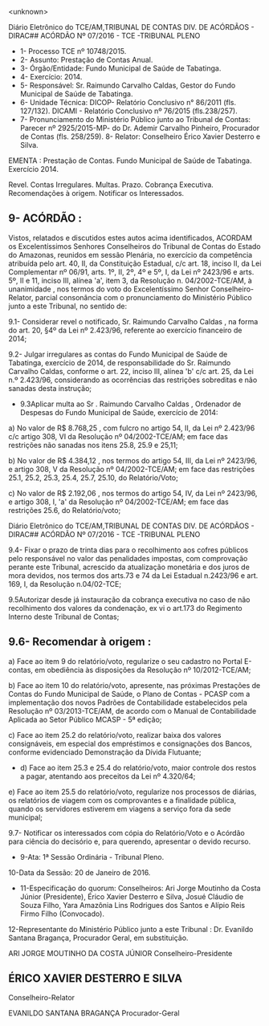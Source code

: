 &lt;unknown&gt;

Diário Eletrônico do TCE/AM,TRIBUNAL DE CONTAS DIV. DE ACÓRDÃOS - DIRAC## ACÓRDÃO Nº 07/2016 - TCE -TRIBUNAL PLENO

- 1- Processo TCE nº 10748/2015.
- 2- Assunto: Prestação de Contas Anual.
- 3- Órgão/Entidade: Fundo Municipal de Saúde de Tabatinga.
- 4- Exercício: 2014.
- 5- Responsável: Sr. Raimundo Carvalho Caldas, Gestor do Fundo Municipal de Saúde de Tabatinga.
- 6- Unidade Técnica: DICOP- Relatório Conclusivo n° 86/2011 (fls. 127/132). DICAMI - Relatório Conclusivo nº 76/2015 (fls.238/257).
- 7-  Pronunciamento  do Ministério Público  junto  ao Tribunal  de Contas: Parecer  nº 2925/2015-MP- do Dr.  Ademir Carvalho Pinheiro, Procurador de Contas (fls. 258/259). 8- Relator: Conselheiro Érico Xavier Desterro e Silva.

EMENTA :  Prestação de Contas.  Fundo Municipal de Saúde de Tabatinga. Exercício 2014.

Revel. Contas Irregulares. Multas. Prazo. Cobrança Executiva.  Recomendações  à  origem.  Notificar  os Interessados.

## 9- ACÓRDÃO :

Vistos, relatados e discutidos estes autos acima identificados, ACORDAM os Excelentíssimos Senhores Conselheiros do Tribunal de Contas do Estado do Amazonas, reunidos em sessão Plenária, no exercício da competência atribuída pelo  art.  40,  II, da Constituição Estadual, c/c art. 18, inciso II, da Lei Complementar nº 06/91,  arts. 1º, II, 2º, 4º e 5º, I, da Lei nº 2423/96 e arts. 5º, II e 11, inciso III, alínea 'a', item 3, da Resolução n. 04/2002-TCE/AM, à  unanimidade , nos  termos  do  voto  do  Excelentíssimo  Senhor Conselheiro-Relator, parcial consonância com o pronunciamento do  Ministério Público junto a este Tribunal, no sentido de:

9.1- Considerar revel o notificado, Sr. Raimundo Carvalho Caldas , na forma do art. 20, §4º da Lei nº 2.423/96, referente ao exercício financeiro de 2014;

9.2- Julgar irregulares as contas do Fundo Municipal de Saúde de Tabatinga, exercício de 2014, de responsabilidade do Sr. Raimundo Carvalho Caldas, conforme o art. 22, inciso III, alínea 'b' c/c art. 25, da Lei n.º 2.423/96, considerando as ocorrências das restrições sobreditas e não sanadas desta instrução;

- 9.3Aplicar multa ao  Sr . Raimundo  Carvalho  Caldas , Ordenador  de Despesas do Fundo Municipal de Saúde, exercício de 2014:

a)  No  valor  de R$  8.768,25 ,  com  fulcro  no  artigo  54,  II,  da  Lei  nº 2.423/96 c/c artigo 308, VI da Resolução nº 04/2002-TCE/AM; em face das restrições não sanadas nos itens 25.8, 25.9 e 25,11;

b)  No  valor  de R$  4.384,12 ,  nos  termos  do  artigo  54,  III,  da  Lei  nº 2423/96, e artigo 308, V da Resolução nº 04/2002-TCE/AM; em face das restrições 25.1, 25.2, 25.3, 25.4, 25.7, 25.10, do Relatório/Voto;

c)  No  valor  de R$  2.192,06 ,  nos  termos  do  artigo  54,  IV,  da  Lei  nº 2423/96, e artigo 308,  I, 'a' da Resolução nº 04/2002-TCE/AM;  em face das restrições 25.6, do Relatório/voto;

Diário Eletrônico do TCE/AM,TRIBUNAL DE CONTAS DIV. DE ACÓRDÃOS - DIRAC## ACÓRDÃO Nº 07/2016 - TCE -TRIBUNAL PLENO

9.4- Fixar o prazo de trinta dias para o recolhimento aos cofres públicos pelo responsável no valor das penalidades impostas, com comprovação perante este Tribunal, acrescido da atualização monetária e dos juros de mora devidos, nos termos dos arts.73 e 74 da Lei Estadual n.2423/96 e art. 169, I, da Resolução n.04/02-TCE;

9.5Autorizar desde já instauração da cobrança executiva no caso de não recolhimento  dos  valores  da  condenação,  ex  vi  o  art.173  do  Regimento  Interno  deste Tribunal de Contas;

## 9.6- Recomendar à origem :

a) Face ao item 9 do relatório/voto, regularize o seu cadastro no Portal E-contas, em obediência às disposições da Resolução nº 10/2012-TCE/AM;

b) Face ao item 10 do relatório/voto, apresente, nas próximas Prestações de Contas do Fundo Municipal de Saúde, o Plano de Contas - PCASP com a implementação  dos  novos  Padrões  de  Contabilidade  estabelecidos  pela  Resolução  nº 03/2013-TCE/AM, de acordo com o Manual de Contabilidade Aplicada ao Setor Público MCASP - 5ª edição;

c) Face  ao  item  25.2  do  relatório/voto,  realizar  baixa  dos  valores consignáveis,  em  especial  dos  empréstimos  e  consignações  dos  Bancos,  conforme evidenciado Demonstração da Dívida Flutuante;

- d) Face ao item 25.3 e 25.4 do relatório/voto, maior controle dos restos a pagar, atentando aos preceitos da Lei nº 4.320/64;

e)  Face  ao  item  25.5  do  relatório/voto,  regularize  nos  processos  de diárias, os relatórios de viagem com os comprovantes e a finalidade pública, quando os servidores estiverem em viagens a serviço fora da sede municipal;

9.7- Notificar os interessados com cópia do Relatório/Voto e o Acórdão para ciência do decisório e, para querendo, apresentar o devido recurso.

- 9-Ata: 1ª Sessão Ordinária - Tribunal Pleno.

10-Data da Sessão: 20 de Janeiro de 2016.

- 11-Especificação  do  quorum: Conselheiros: Ari Jorge  Moutinho  da  Costa  Júnior (Presidente), Érico Xavier Desterro e Silva, Josué Cláudio de Souza Filho, Yara Amazônia Lins Rodrigues dos Santos e Alípio Reis Firmo Filho (Convocado).

12-Representante do Ministério Público junto a este Tribunal : Dr.  Evanildo Santana Bragança, Procurador Geral, em substituição.

ARI JORGE MOUTINHO DA COSTA JÚNIOR Conselheiro-Presidente

## ÉRICO XAVIER DESTERRO E SILVA

Conselheiro-Relator

EVANILDO SANTANA BRAGANÇA Procurador-Geral